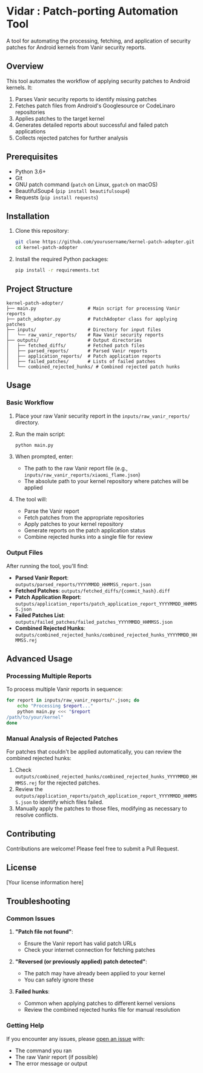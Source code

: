 # Vidar : Patch-porting Automation Tool

A tool for automating the processing, fetching, and application of security patches for Android kernels from Vanir security reports.

## Overview

This tool automates the workflow of applying security patches to Android kernels. It:

1. Parses Vanir security reports to identify missing patches
2. Fetches patch files from Android's Googlesource or CodeLinaro repositories
3. Applies patches to the target kernel
4. Generates detailed reports about successful and failed patch applications
5. Collects rejected patches for further analysis

## Prerequisites

- Python 3.6+
- Git
- GNU patch command (`patch` on Linux, `gpatch` on macOS)
- BeautifulSoup4 (`pip install beautifulsoup4`)
- Requests (`pip install requests`)

## Installation

1. Clone this repository:
   ```bash
   git clone https://github.com/yourusername/kernel-patch-adopter.git
   cd kernel-patch-adopter
   ```

2. Install the required Python packages:
   ```bash
   pip install -r requirements.txt
   ```

## Project Structure

```
kernel-patch-adopter/
├── main.py                   # Main script for processing Vanir reports
├── patch_adopter.py          # PatchAdopter class for applying patches
├── inputs/                   # Directory for input files
│   └── raw_vanir_reports/    # Raw Vanir security reports
├── outputs/                  # Output directories
│   ├── fetched_diffs/        # Fetched patch files
│   ├── parsed_reports/       # Parsed Vanir reports
│   ├── application_reports/  # Patch application reports
│   ├── failed_patches/       # Lists of failed patches
│   └── combined_rejected_hunks/ # Combined rejected patch hunks
```

## Usage

### Basic Workflow

1. Place your raw Vanir security report in the `inputs/raw_vanir_reports/` directory.

2. Run the main script:
   ```bash
   python main.py
   ```

3. When prompted, enter:
   - The path to the raw Vanir report file (e.g., `inputs/raw_vanir_reports/xiaomi_flame.json`)
   - The absolute path to your kernel repository where patches will be applied

4. The tool will:
   - Parse the Vanir report
   - Fetch patches from the appropriate repositories
   - Apply patches to your kernel repository
   - Generate reports on the patch application status
   - Combine rejected hunks into a single file for review

### Output Files

After running the tool, you'll find:

- **Parsed Vanir Report**: `outputs/parsed_reports/YYYYMMDD_HHMMSS_report.json`
- **Fetched Patches**: `outputs/fetched_diffs/{commit_hash}.diff`
- **Patch Application Report**: `outputs/application_reports/patch_application_report_YYYYMMDD_HHMMSS.json`
- **Failed Patches List**: `outputs/failed_patches/failed_patches_YYYYMMDD_HHMMSS.json`
- **Combined Rejected Hunks**: `outputs/combined_rejected_hunks/combined_rejected_hunks_YYYYMMDD_HHMMSS.rej`

## Advanced Usage

### Processing Multiple Reports

To process multiple Vanir reports in sequence:

```bash
for report in inputs/raw_vanir_reports/*.json; do
    echo "Processing $report..."
    python main.py <<< "$report
/path/to/your/kernel"
done
```

### Manual Analysis of Rejected Patches

For patches that couldn't be applied automatically, you can review the combined rejected hunks:

1. Check `outputs/combined_rejected_hunks/combined_rejected_hunks_YYYYMMDD_HHMMSS.rej` for the rejected patches.
2. Review the `outputs/application_reports/patch_application_report_YYYYMMDD_HHMMSS.json` to identify which files failed.
3. Manually apply the patches to those files, modifying as necessary to resolve conflicts.

## Contributing

Contributions are welcome! Please feel free to submit a Pull Request.

## License

[Your license information here]

## Troubleshooting

### Common Issues

1. **"Patch file not found"**: 
   - Ensure the Vanir report has valid patch URLs
   - Check your internet connection for fetching patches

2. **"Reversed (or previously applied) patch detected"**:
   - The patch may have already been applied to your kernel
   - You can safely ignore these

3. **Failed hunks**:
   - Common when applying patches to different kernel versions
   - Review the combined rejected hunks file for manual resolution

### Getting Help

If you encounter any issues, please [open an issue](https://github.com/yourusername/kernel-patch-adopter/issues) with:
- The command you ran
- The raw Vanir report (if possible)
- The error message or output
